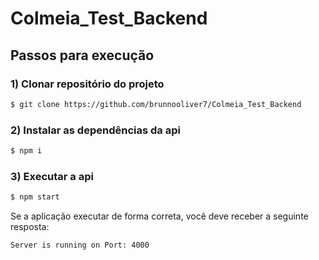 # Colmeia_Test_Backend

## Passos para execução

### 1) Clonar repositório do projeto

```bash
$ git clone https://github.com/brunnooliver7/Colmeia_Test_Backend
```
### 2) Instalar as dependências da api

```bash
$ npm i
```

### 3) Executar a api

```bash
$ npm start
```

Se a aplicação executar de forma correta, você deve receber a seguinte resposta:

```bash
Server is running on Port: 4000
```
